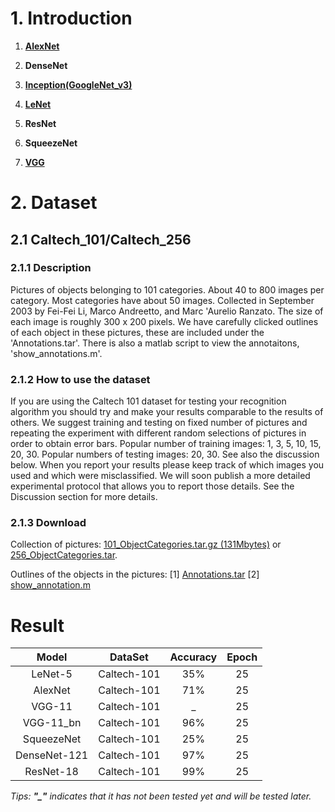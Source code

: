 # 1. Introduction

1. **[AlexNet](https://www.jianshu.com/p/c5510449e8a6)**

2. **DenseNet**

3. **[Inception(GoogleNet_v3)](https://www.jianshu.com/p/79ef7ed956ac)**

4. **[LeNet](https://www.jianshu.com/p/05e562a8ed19)**

5. **ResNet**

6. **SqueezeNet**

7. **[VGG](https://www.jianshu.com/p/a52991ab86e0)**


# 2. Dataset

## 2.1 Caltech_101/Caltech_256

### 2.1.1 Description
Pictures of objects belonging to 101 categories. About 40 to 800 images per category. 
Most categories have about 50 images. Collected in September 2003 by Fei-Fei Li, Marco Andreetto, and Marc 'Aurelio Ranzato.  The size of each image is roughly 300 x 200 pixels.
We have carefully clicked outlines of each object in these pictures, these are included under the 'Annotations.tar'. 
There is also a matlab script to view the annotaitons, 'show_annotations.m'.

### 2.1.2 How to use the dataset
If you are using the Caltech 101 dataset for testing your recognition algorithm you should try and make your results comparable to the results of others. We suggest training and testing on fixed number of pictures and repeating the experiment with different random selections of pictures in order to obtain error bars. Popular number of training images: 1, 3, 5, 10, 15, 20, 30. Popular numbers of testing images: 20, 30. See also the discussion below.
When you report your results please keep track of which images you used and which were misclassified. We will soon publish a more detailed experimental protocol that allows you to report those details. See the Discussion section for more details.

### 2.1.3 Download
Collection of pictures: [101_ObjectCategories.tar.gz (131Mbytes)](http://www.vision.caltech.edu/Image_Datasets/Caltech101/101_ObjectCategories.tar.gz) or [256_ObjectCategories.tar](http://www.vision.caltech.edu/Image_Datasets/Caltech256/256_ObjectCategories.tar).

Outlines of the objects in the pictures: [1] [Annotations.tar](http://www.vision.caltech.edu/Image_Datasets/Caltech101/Annotations.tar) [2] [show_annotation.m](http://www.vision.caltech.edu/Image_Datasets/Caltech101/show_annotation.m)

# Result

|    Model    |  DataSet  |Accuracy|Epoch|
|:-----------:|:---------:|:------:|:---:|
|LeNet-5      |Caltech-101|35%     |25
|AlexNet      |Caltech-101|71%     |25
|VGG-11       |Caltech-101|_       |25
|VGG-11_bn    |Caltech-101|96%     |25
|SqueezeNet   |Caltech-101|25%     |25
|DenseNet-121 |Caltech-101|97%     |25
|ResNet-18    |Caltech-101|99%     |25

*Tips: **"_"** indicates that it has not been tested yet and will be tested later.*
